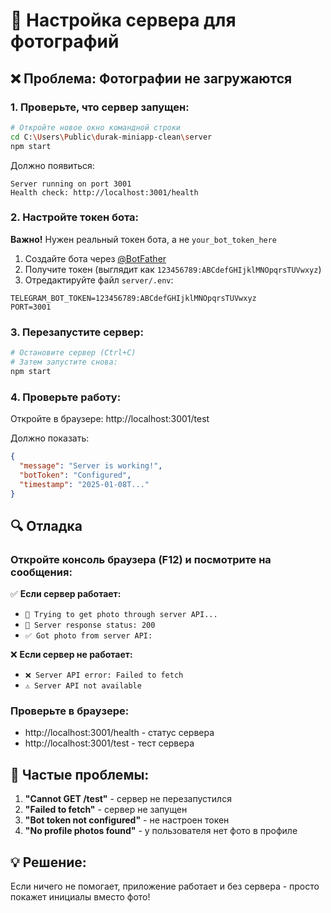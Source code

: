 # 🔧 Настройка сервера для фотографий

## ❌ Проблема: Фотографии не загружаются

### 1. Проверьте, что сервер запущен:
```bash
# Откройте новое окно командной строки
cd C:\Users\Public\durak-miniapp-clean\server
npm start
```

Должно появиться:
```
Server running on port 3001
Health check: http://localhost:3001/health
```

### 2. Настройте токен бота:

**Важно!** Нужен реальный токен бота, а не `your_bot_token_here`

1. Создайте бота через [@BotFather](https://t.me/BotFather)
2. Получите токен (выглядит как `123456789:ABCdefGHIjklMNOpqrsTUVwxyz`)
3. Отредактируйте файл `server/.env`:

```env
TELEGRAM_BOT_TOKEN=123456789:ABCdefGHIjklMNOpqrsTUVwxyz
PORT=3001
```

### 3. Перезапустите сервер:
```bash
# Остановите сервер (Ctrl+C)
# Затем запустите снова:
npm start
```

### 4. Проверьте работу:
Откройте в браузере: http://localhost:3001/test

Должно показать:
```json
{
  "message": "Server is working!",
  "botToken": "Configured",
  "timestamp": "2025-01-08T..."
}
```

## 🔍 Отладка

### Откройте консоль браузера (F12) и посмотрите на сообщения:

✅ **Если сервер работает:**
- `🔄 Trying to get photo through server API...`
- `📡 Server response status: 200`
- `✅ Got photo from server API:`

❌ **Если сервер не работает:**
- `❌ Server API error: Failed to fetch`
- `⚠️ Server API not available`

### Проверьте в браузере:
- http://localhost:3001/health - статус сервера
- http://localhost:3001/test - тест сервера

## 🚨 Частые проблемы:

1. **"Cannot GET /test"** - сервер не перезапустился
2. **"Failed to fetch"** - сервер не запущен
3. **"Bot token not configured"** - не настроен токен
4. **"No profile photos found"** - у пользователя нет фото в профиле

## 💡 Решение:

Если ничего не помогает, приложение работает и без сервера - просто покажет инициалы вместо фото!
